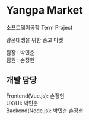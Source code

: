 # Yangpa Market

소프트웨어공학 Term Project <br>

광운대생을 위한 중고 마켓

팀장 : 박민춘 <br>
팀원 : 손정현

## 개발 담당
Frontend(Vue.js): 손정현 <br>
UX/UI: 박민춘 <br>
Backend(Node.js): 박민춘 손정현